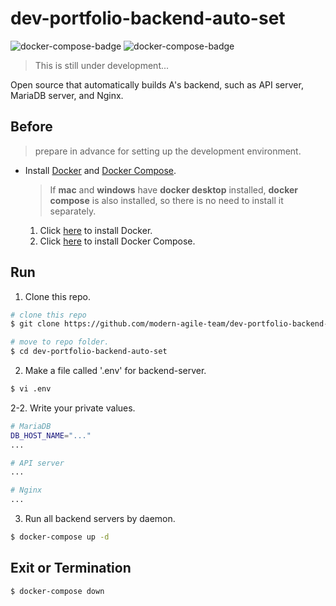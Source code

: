 # dev-portfolio-backend-auto-set
![docker-compose-badge](https://img.shields.io/badge/Docker_Compose-red)
![docker-compose-badge](https://img.shields.io/badge/TypeScript-blue)  
> This is still under development...   

Open source that automatically builds A's backend, such as API server, MariaDB server, and Nginx.

## Before
> prepare in advance for setting up the development environment.
* Install [Docker](https://docs.docker.com/get-docker/) and [Docker Compose](https://docs.docker.com/compose/install/).
   > If **mac** and **windows** have **docker desktop** installed, **docker compose** is also installed, so there is no need to install it separately.
   1. Click [here](https://docs.docker.com/get-docker/) to install Docker.
   2. Click [here](https://docs.docker.com/compose/install/) to install Docker Compose.

## Run
1. Clone this repo.
  ```bash
  # clone this repo
  $ git clone https://github.com/modern-agile-team/dev-portfolio-backend-auto-set

  # move to repo folder.
  $ cd dev-portfolio-backend-auto-set
  ```
2. Make a file called '.env' for backend-server.
  ```bash
  $ vi .env
  ```
2-2. Write your private values.
  ```bash
  # MariaDB
  DB_HOST_NAME="..."
  ...

  # API server
  ...

  # Nginx
  ...
  ```
3. Run all backend servers by daemon.
  ```bash
  $ docker-compose up -d
  ```

## Exit or Termination
```bash
$ docker-compose down
```
